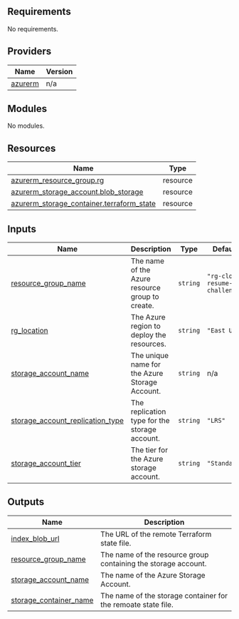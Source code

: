 ## Requirements

No requirements.

## Providers

| Name | Version |
|------|---------|
| <a name="provider_azurerm"></a> [azurerm](#provider\_azurerm) | n/a |

## Modules

No modules.

## Resources

| Name | Type |
|------|------|
| [azurerm_resource_group.rg](https://registry.terraform.io/providers/hashicorp/azurerm/latest/docs/resources/resource_group) | resource |
| [azurerm_storage_account.blob_storage](https://registry.terraform.io/providers/hashicorp/azurerm/latest/docs/resources/storage_account) | resource |
| [azurerm_storage_container.terraform_state](https://registry.terraform.io/providers/hashicorp/azurerm/latest/docs/resources/storage_container) | resource |

## Inputs

| Name | Description | Type | Default | Required |
|------|-------------|------|---------|:--------:|
| <a name="input_resource_group_name"></a> [resource\_group\_name](#input\_resource\_group\_name) | The name of the Azure resource group to create. | `string` | `"rg-cloud-resume-challenge"` | no |
| <a name="input_rg_location"></a> [rg\_location](#input\_rg\_location) | The Azure region to deploy the resources. | `string` | `"East US"` | no |
| <a name="input_storage_account_name"></a> [storage\_account\_name](#input\_storage\_account\_name) | The unique name for the Azure Storage Account. | `string` | n/a | yes |
| <a name="input_storage_account_replication_type"></a> [storage\_account\_replication\_type](#input\_storage\_account\_replication\_type) | The replication type for the storage account. | `string` | `"LRS"` | no |
| <a name="input_storage_account_tier"></a> [storage\_account\_tier](#input\_storage\_account\_tier) | The tier for the Azure storage account. | `string` | `"Standard"` | no |

## Outputs

| Name | Description |
|------|-------------|
| <a name="output_index_blob_url"></a> [index\_blob\_url](#output\_index\_blob\_url) | The URL of the remote Terraform state file. |
| <a name="output_resource_group_name"></a> [resource\_group\_name](#output\_resource\_group\_name) | The name of the resource group containing the storage account. |
| <a name="output_storage_account_name"></a> [storage\_account\_name](#output\_storage\_account\_name) | The name of the Azure Storage Account. |
| <a name="output_storage_container_name"></a> [storage\_container\_name](#output\_storage\_container\_name) | The name of the storage container for the remoate state file. |
